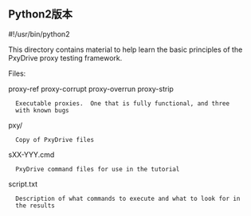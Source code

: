 ## Python2版本 

#!/usr/bin/python2


This directory contains material to help learn the basic principles of
the PxyDrive proxy testing framework.

Files:

proxy-ref proxy-corrupt proxy-overrun proxy-strip

      Executable proxies.  One that is fully functional, and three
      with known bugs

pxy/

      Copy of PxyDrive files

sXX-YYY.cmd

      PxyDrive command files for use in the tutorial

script.txt

      Description of what commands to execute and what to look for in
      the results

